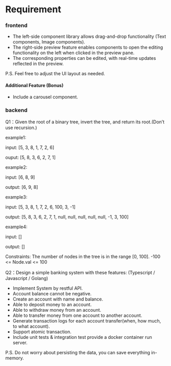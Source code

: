 # Requirement

### frontend

- The left-side component library allows drag-and-drop functionality (Text components, Image components).
- The right-side preview feature enables components to open the editing functionality on the left when clicked in the preview pane. 
- The corresponding properties can be edited, with real-time updates reflected in the preview.

P.S. Feel free to adjust the UI layout as needed.

#### Additional Feature (Bonus)

- Include a carousel component.

### backend

Q1：Given the root of a binary tree, invert the tree, and return its root.(Don’t use recursion.)

example1:

input: [5, 3, 8, 1, 7, 2, 6]

ouput: [5, 8, 3, 6, 2, 7, 1]

example2:

input: [6, 8, 9]

output: [6, 9, 8]

example3:

input: [5, 3, 8, 1, 7, 2, 6, 100, 3, -1]

output: [5, 8, 3, 6, 2, 7, 1, null, null, null, null, null, -1, 3, 100]

example4:

input: []

output: []

Constraints: 
The number of nodes in the tree is in the range [0, 100]. 
-100 <= Node.val <= 100

Q2：Design a simple banking system with these features: (Typescript / Javascript
 / Golang)

- Implement System by restful API.
- Account balance cannot be negative.
- Create an account with name and balance.
- Able to deposit money to an account.
- Able to withdraw money from an account.
- Able to transfer money from one account to another account.
- Generate transaction logs for each account transfer(when, how much, to what
account).
- Support atomic transaction.
- Include unit tests & integration test
provide a docker container run server.

P.S. Do not worry about persisting the data, you can save everything in-memory.
